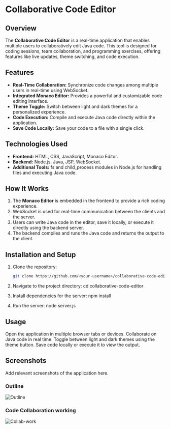 # Collaborative Code Editor

## Overview
The **Collaborative Code Editor** is a real-time application that enables multiple users to collaboratively edit Java code. This tool is designed for coding sessions, team collaboration, and programming exercises, offering features like live updates, theme switching, and code execution.  

## Features
- **Real-Time Collaboration:** Synchronize code changes among multiple users in real-time using WebSocket.
- **Integrated Monaco Editor:** Provides a powerful and customizable code editing interface.
- **Theme Toggle:** Switch between light and dark themes for a personalized experience.
- **Code Execution:** Compile and execute Java code directly within the application.
- **Save Code Locally:** Save your code to a file with a single click.

## Technologies Used
- **Frontend:** HTML, CSS, JavaScript, Monaco Editor.
- **Backend:** Node.js, Java, JSP, WebSocket.
- **Additional Tools:** fs and child_process modules in Node.js for handling files and executing Java code.

## How It Works
1. The **Monaco Editor** is embedded in the frontend to provide a rich coding experience.
2. WebSocket is used for real-time communication between the clients and the server.
3. Users can write Java code in the editor, save it locally, or execute it directly using the backend server.
4. The backend compiles and runs the Java code and returns the output to the client.

## Installation and Setup
1. Clone the repository:  
   ```bash
   git clone https://github.com/<your-username>/collaborative-code-editor.git
2. Navigate to the project directory:
cd collaborative-code-editor

3. Install dependencies for the server:
npm install
4. Run the server:
node server.js

## Usage
Open the application in multiple browser tabs or devices.
Collaborate on Java code in real time.
Toggle between light and dark themes using the theme button.
Save code locally or execute it to view the output.

## Screenshots
Add relevant screenshots of the application here.
### Outline  
![Outline](Outline.jpg)
### Code Collaboration working  
![Collab-work](collab-work.jpg)
